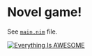 # Novel game!

See [`main.nim`](https://github.com/Ethosa/nodesnim/blob/master/examples/novel/main.nim) file.

[![Everything Is AWESOME](https://yt-embed.herokuapp.com/embed?v=XrGBx0SsPb4)](https://www.youtube.com/watch?v=XrGBx0SsPb4)
